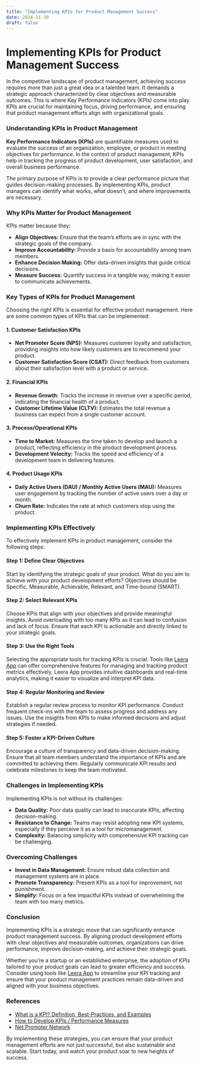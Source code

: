 ```yaml
---
title: "Implementing KPIs for Product Management Success"
date: 2024-11-30
draft: false
---
```

# Implementing KPIs for Product Management Success

In the competitive landscape of product management, achieving success requires more than just a great idea or a talented team. It demands a strategic approach characterized by clear objectives and measurable outcomes. This is where Key Performance Indicators (KPIs) come into play. KPIs are crucial for maintaining focus, driving performance, and ensuring that product management efforts align with organizational goals.

### Understanding KPIs in Product Management

**Key Performance Indicators (KPIs)** are quantifiable measures used to evaluate the success of an organization, employee, or product in meeting objectives for performance. In the context of product management, KPIs help in tracking the progress of product development, user satisfaction, and overall business performance.

The primary purpose of KPIs is to provide a clear performance picture that guides decision-making processes. By implementing KPIs, product managers can identify what works, what doesn’t, and where improvements are necessary.

### Why KPIs Matter for Product Management

KPIs matter because they:

- **Align Objectives:** Ensure that the team’s efforts are in sync with the strategic goals of the company.
- **Improve Accountability:** Provide a basis for accountability among team members.
- **Enhance Decision Making:** Offer data-driven insights that guide critical decisions.
- **Measure Success:** Quantify success in a tangible way, making it easier to communicate achievements.

### Key Types of KPIs for Product Management

Choosing the right KPIs is essential for effective product management. Here are some common types of KPIs that can be implemented:

#### 1. Customer Satisfaction KPIs

- **Net Promoter Score (NPS):** Measures customer loyalty and satisfaction, providing insights into how likely customers are to recommend your product.
- **Customer Satisfaction Score (CSAT):** Direct feedback from customers about their satisfaction level with a product or service.

#### 2. Financial KPIs

- **Revenue Growth:** Tracks the increase in revenue over a specific period, indicating the financial health of a product.
- **Customer Lifetime Value (CLTV):** Estimates the total revenue a business can expect from a single customer account.

#### 3. Process/Operational KPIs

- **Time to Market:** Measures the time taken to develop and launch a product, reflecting efficiency in the product development process.
- **Development Velocity:** Tracks the speed and efficiency of a development team in delivering features.

#### 4. Product Usage KPIs

- **Daily Active Users (DAU) / Monthly Active Users (MAU):** Measures user engagement by tracking the number of active users over a day or month.
- **Churn Rate:** Indicates the rate at which customers stop using the product.

### Implementing KPIs Effectively

To effectively implement KPIs in product management, consider the following steps:

#### Step 1: Define Clear Objectives

Start by identifying the strategic goals of your product. What do you aim to achieve with your product development efforts? Objectives should be Specific, Measurable, Achievable, Relevant, and Time-bound (SMART).

#### Step 2: Select Relevant KPIs

Choose KPIs that align with your objectives and provide meaningful insights. Avoid overloading with too many KPIs as it can lead to confusion and lack of focus. Ensure that each KPI is actionable and directly linked to your strategic goals.

#### Step 3: Use the Right Tools

Selecting the appropriate tools for tracking KPIs is crucial. Tools like [Leera App](https://leera.app) can offer comprehensive features for managing and tracking product metrics effectively. Leera App provides intuitive dashboards and real-time analytics, making it easier to visualize and interpret KPI data.

#### Step 4: Regular Monitoring and Review

Establish a regular review process to monitor KPI performance. Conduct frequent check-ins with the team to assess progress and address any issues. Use the insights from KPIs to make informed decisions and adjust strategies if needed.

#### Step 5: Foster a KPI-Driven Culture

Encourage a culture of transparency and data-driven decision-making. Ensure that all team members understand the importance of KPIs and are committed to achieving them. Regularly communicate KPI results and celebrate milestones to keep the team motivated.

### Challenges in Implementing KPIs

Implementing KPIs is not without its challenges:

- **Data Quality:** Poor data quality can lead to inaccurate KPIs, affecting decision-making.
- **Resistance to Change:** Teams may resist adopting new KPI systems, especially if they perceive it as a tool for micromanagement.
- **Complexity:** Balancing simplicity with comprehensive KPI tracking can be challenging.

### Overcoming Challenges

- **Invest in Data Management:** Ensure robust data collection and management systems are in place.
- **Promote Transparency:** Present KPIs as a tool for improvement, not punishment.
- **Simplify:** Focus on a few impactful KPIs instead of overwhelming the team with too many metrics.

### Conclusion

Implementing KPIs is a strategic move that can significantly enhance product management success. By aligning product development efforts with clear objectives and measurable outcomes, organizations can drive performance, improve decision-making, and achieve their strategic goals.

Whether you’re a startup or an established enterprise, the adoption of KPIs tailored to your product goals can lead to greater efficiency and success. Consider using tools like [Leera App](https://leera.app) to streamline your KPI tracking and ensure that your product management practices remain data-driven and aligned with your business objectives.

### References

- [What is a KPI? Definition, Best-Practices, and Examples](https://www.klipfolio.com/resources/articles/what-is-a-key-performance-indicator)
- [How to Develop KPIs / Performance Measures](https://www.businessballs.com/self-management/how-to-develop-kpis-performance-measures/)
- [Net Promoter Network](https://www.netpromoter.com/know/)

By implementing these strategies, you can ensure that your product management efforts are not just successful, but also sustainable and scalable. Start today, and watch your product soar to new heights of success.